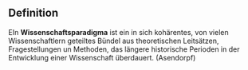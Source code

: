 ## Definition
EIn **Wissenschaftsparadigma** ist ein in sich kohärentes, von vielen Wissenschaftlern geteiltes Bündel aus theoretischen Leitsätzen, Fragestellungen un Methoden, das längere historische Perioden in der Entwicklung einer Wissenschaft überdauert. (Asendorpf)
